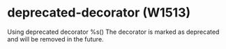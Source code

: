 # deprecated-decorator (W1513)

Using deprecated decorator %s() The decorator is marked as deprecated
and will be removed in the future.

